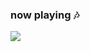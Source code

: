 ### now playing 🎶

[<img src="https://scannables.scdn.co/uri/plain/jpeg/000000/white/640/spotify:playlist:37i9dQZF1EpwDjouLFq2Dc">](https://open.spotify.com/playlist/37i9dQZF1EpwDjouLFq2Dc?si=513d40e7ff854c66)

<!--
**brokenthumbs/brokenthumbs** is a ✨ _special_ ✨ repository because its `README.md` (this file) appears on your GitHub profile.

Here are some ideas to get you started:

- 🔭 I’m currently working on ...
- 🌱 I’m currently learning ...
- 👯 I’m looking to collaborate on ...
- 🤔 I’m looking for help with ...
- 💬 Ask me about ...
- 📫 How to reach me: ...
- 😄 Pronouns: ...
- ⚡ Fun fact: ...
-->
